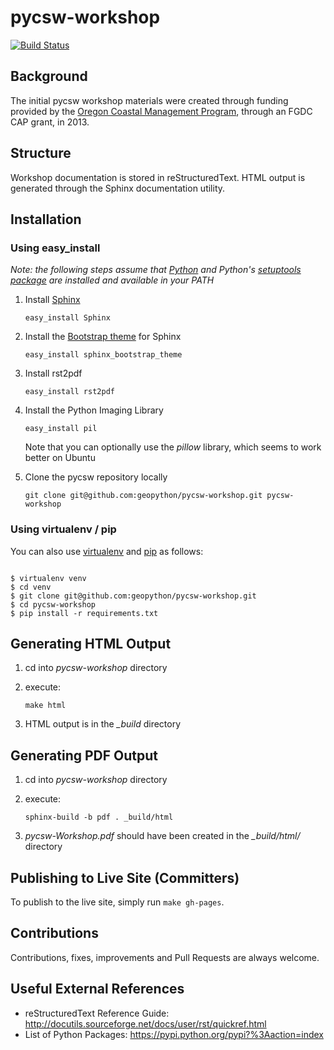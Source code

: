 pycsw-workshop
==============

[![Build Status](https://travis-ci.org/geopython/pycsw-workshop.png?branch=master)](https://travis-ci.org/geopython/pycsw-workshop)

Background
----------

The initial pycsw workshop materials were created through funding provided by the 
[Oregon Coastal Management Program](http://www.oregon.gov/lcd/ocmp/Pages/index.aspx), 
through an FGDC CAP grant, in 2013.

Structure
---------

Workshop documentation is stored in reStructuredText.  HTML output is generated 
through the Sphinx documentation utility.

Installation
------------

### Using easy_install

*Note: the following steps assume that [Python](http://www.python.org/) and
Python's [setuptools package](https://pypi.python.org/pypi/setuptools) are installed 
and available in your PATH*

1. Install [Sphinx](http://sphinx-doc.org/)

     `easy_install Sphinx`
       
2. Install the [Bootstrap theme](https://github.com/ryan-roemer/sphinx-bootstrap-theme#installation) for Sphinx
 
     `easy_install sphinx_bootstrap_theme`

3. Install rst2pdf

     `easy_install rst2pdf`
     
4. Install the Python Imaging Library

     `easy_install pil`
     
   Note that you can optionally use the *pillow* library, which seems to work better on Ubuntu
       
5. Clone the pycsw repository locally

     `git clone git@github.com:geopython/pycsw-workshop.git pycsw-workshop`
     
### Using virtualenv / pip

You can also use [virtualenv](http://www.virtualenv.org/) and [pip](http://www.pip-installer.org/) as follows:

```

$ virtualenv venv
$ cd venv
$ git clone git@github.com:geopython/pycsw-workshop.git
$ cd pycsw-workshop
$ pip install -r requirements.txt

```

       
Generating HTML Output
----------------------

1. cd into *pycsw-workshop* directory

2. execute:

     `make html`
     
3. HTML output is in the *_build* directory

Generating PDF Output
---------------------

1. cd into *pycsw-workshop* directory

2. execute:

     `sphinx-build -b pdf . _build/html`
     
3. *pycsw-Workshop.pdf* should have been created in the *_build/html/* directory

Publishing to Live Site (Committers)
------------------------------------

To publish to the live site, simply run `make gh-pages`.

Contributions
-------------

Contributions, fixes, improvements and Pull Requests are always welcome.


Useful External References
--------------------------

* reStructuredText Reference Guide: http://docutils.sourceforge.net/docs/user/rst/quickref.html
* List of Python Packages: https://pypi.python.org/pypi?%3Aaction=index


